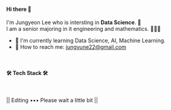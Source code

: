 #### Hi there 👋
I'm Jungyeon Lee who is intersting in **Data Science**. 👀 <br/>
I am a senior majoring in it engineering and mathematics. 👩🏻‍💻

- 🌷 I'm currently learning Data Science, AI, Machine Learning.
- 🧤 How to reach me: jungyune22@gmail.com

<!-- ## 💪 Skills -->
<!-- ## 🛠 Tech Stack 🛠 -->

<br/>
<h4 align="left"> 🛠 Tech Stack 🛠 </h3>
<br/>

|| Editing ••• Please wait a little bit ||

<!--
**yeon42/yeon42** is a ✨ _special_ ✨ repository because its `README.md` (this file) appears on your GitHub profile.

Here are some ideas to get you started:

- Good Day! I'm Jungyeon Lee.
- I'm majoring in it engineering and mathematics.




- 🔭 I’m currently working on ...
- 🌱 I’m currently learning ...
- 👯 I’m looking to collaborate on ...
- 🤔 I’m looking for help with ...
- 💬 Ask me about ...
- 📫 How to reach me: ...
- 😄 Pronouns: ...
- ⚡ Fun fact: ...


-->
